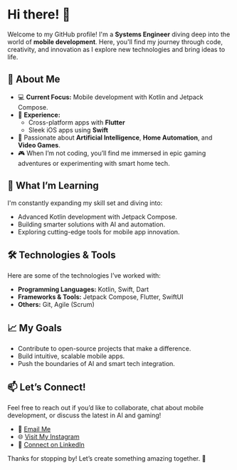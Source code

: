 # Hi there! 👋

Welcome to my GitHub profile! I'm a **Systems Engineer** diving deep into the world of **mobile development**. Here, you'll find my journey through code, creativity, and innovation as I explore new technologies and bring ideas to life.

## 🚀 About Me

- 💻 **Current Focus:** Mobile development with Kotlin and Jetpack Compose.
- 🌟 **Experience:**
  - Cross-platform apps with **Flutter**
  - Sleek iOS apps using **Swift**
- 🤖 Passionate about **Artificial Intelligence**, **Home Automation**, and **Video Games**.
- 🎮 When I’m not coding, you’ll find me immersed in epic gaming adventures or experimenting with smart home tech.

## 🌱 What I’m Learning

I'm constantly expanding my skill set and diving into:
- Advanced Kotlin development with Jetpack Compose.
- Building smarter solutions with AI and automation.
- Exploring cutting-edge tools for mobile app innovation.

## 🛠️ Technologies & Tools

Here are some of the technologies I’ve worked with:

- **Programming Languages:** Kotlin, Swift, Dart
- **Frameworks & Tools:** Jetpack Compose, Flutter, SwiftUI
- **Others:** Git, Agile (Scrum)

## 📈 My Goals

- Contribute to open-source projects that make a difference.
- Build intuitive, scalable mobile apps.
- Push the boundaries of AI and smart tech integration.

## 📫 Let’s Connect!

Feel free to reach out if you’d like to collaborate, chat about mobile development, or discuss the latest in AI and gaming!

- 💌 [Email Me](mailto:jeanquejadatoro@gmail.com)
- 🌐 [Visit My Instagram]([https://your-portfolio.com](https://www.instagram.com/jeancarlos.quejadatoro?igsh=aWJwaWZucDY4d2ti))
- 💼 [Connect on LinkedIn]([https://linkedin.com/in/your-linkedin-profile](https://www.linkedin.com/in/jean-carlos-quejada-toro-3b16831b6?utm_source=share&utm_campaign=share_via&utm_content=profile&utm_medium=android_app))

Thanks for stopping by! Let’s create something amazing together. 🚀

